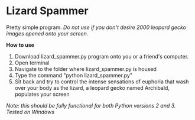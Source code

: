 # Lizard Spammer
Pretty simple program. *Do not use if you don't desire 2000 leopard gecko images opened onto your screen.*


**How to use**
1. Download lizard_spammer.py program onto you or a friend's computer.
1. Open terminal
1. Navigate to the folder where lizard_spammer.py is housed
1. Type the command "python lizard_spammer.py"
1. Sit back and try to control the intense sensations of euphoria that wash over your body as the lizard, a leopard gecko named Archibald, populates your screen

*Note: this should be fully functional for both Python versions 2 and 3. Tested on Windows*

